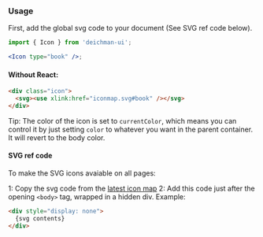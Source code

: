 ### Usage

First, add the global svg code to your document (See SVG ref code below).

```jsx
import { Icon } from 'deichman-ui';

<Icon type="book" />;
```

#### Without React:

```html
<div class="icon">
  <svg><use xlink:href="iconmap.svg#book" /></svg>
</div>
```

Tip: The color of the icon is set to `currentColor`, which means you can control it by just setting `color` to whatever you want in the parent container. It will revert to the body color.

#### SVG ref code

To make the SVG icons avaiable on all pages: 

1: Copy the svg code from the [latest icon map](https://cdn.jsdelivr.net/npm/@digibib/deichman-ui@latest/dist/icons.svg)
2: Add this code just after the opening `<body>` tag, wrapped in a hidden div. Example:

```html
<div style="display: none">
  {svg contents}
</div>
```
